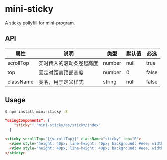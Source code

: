 # mini-sticky

A sticky pollyfill for mini-program.

## API

| 属性 | 说明 | 类型 | 默认值 | 必选 |
|----|----|----|----|----|
| scrollTop | 实时传入的滚动条卷起高度 | number | null | true |
| top | 固定时距离顶部高度 | number | 0 | false |
| className | 类名，用于定义样式 | string | null | false |

## Usage

```bash
$ npm install mini-sticky -S
```

```json
"usingComponents": {
    "sticky": "mini-sticky/es/sticky/index"
  }
```


```html
<sticky scrollTop="{{scrollTop}}" className="sticky" top="0">
  <view style="height: 40px; line-height: 40px; background: #eee; width: 100vw; text-align: center">这个是sticky</view>
  <view style="height: 40px; line-height: 40px; background: #eee; width: 100vw; text-align: center" slot="stick-faker">这个是sticky</view>
</sticky>
```
